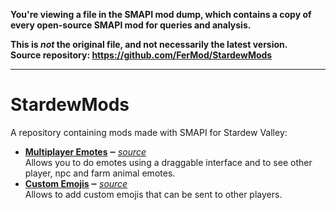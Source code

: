 **You're viewing a file in the SMAPI mod dump, which contains a copy of every open-source SMAPI mod
for queries and analysis.**

**This is _not_ the original file, and not necessarily the latest version.**  
**Source repository: https://github.com/FerMod/StardewMods**

----


# StardewMods

A repository containing mods made with SMAPI for Stardew Valley:

- **[Multiplayer Emotes](https://www.nexusmods.com/stardewvalley/mods/2347) ‒** *[source](MultiplayerEmotes)*  
    Allows you to do emotes using a draggable interface and to see other player, npc and farm animal emotes.
- **[Custom Emojis](https://www.nexusmods.com/stardewvalley/mods/2435) ‒** *[source](CustomEmojis)*  
    Allows to add custom emojis that can be sent to other players.
